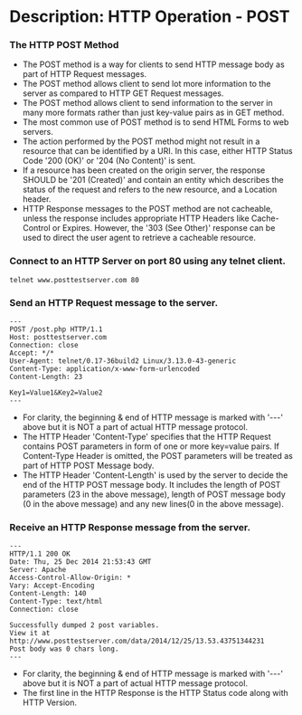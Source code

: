 # Description: HTTP Operation - POST

### The HTTP POST Method
- The POST method is a way for clients to send HTTP message body as part of HTTP Request messages.
- The POST method allows client to send lot more information to the server as compared to HTTP GET Request messages.
- The POST method allows client to send information to the server in many more formats rather than just key-value pairs as in GET method.
- The most common use of POST method is to send HTML Forms to web servers.
- The action performed by the POST method might not result in a resource that can be identified by a URI. In this case, either HTTP Status Code '200 (OK)' or '204 (No Content)' is sent.
- If a resource has been created on the origin server, the response SHOULD be '201 (Created)' and contain an entity which describes the status of the request and refers to the new resource, and a Location header.
- HTTP Response messages to the POST method are not cacheable, unless the response includes appropriate HTTP Headers like Cache-Control or Expires. However, the '303 (See Other)' response can be used to direct the user agent to retrieve a cacheable resource.

### Connect to an HTTP Server on port 80 using any telnet client.
```
telnet www.posttestserver.com 80
```

### Send an HTTP Request message to the server.
```
---
POST /post.php HTTP/1.1
Host: posttestserver.com
Connection: close
Accept: */*
User-Agent: telnet/0.17-36build2 Linux/3.13.0-43-generic
Content-Type: application/x-www-form-urlencoded
Content-Length: 23

Key1=Value1&Key2=Value2
---
```
- For clarity, the beginning & end of HTTP message is marked with '---' above but it is NOT a part of actual HTTP message protocol.
- The HTTP Header 'Content-Type' specifies that the HTTP Request contains POST parameters in form of one or more key=value pairs. If Content-Type Header is omitted, the POST parameters will be treated as part of HTTP POST Message body.
- The HTTP Header 'Content-Length' is used by the server to decide the end of the HTTP POST message body. It includes the length of POST parameters (23 in the above message), length of POST message body (0 in the above message) and any new lines(0 in the above message).

### Receive an HTTP Response message from the server.
```
---
HTTP/1.1 200 OK
Date: Thu, 25 Dec 2014 21:53:43 GMT
Server: Apache
Access-Control-Allow-Origin: *
Vary: Accept-Encoding
Content-Length: 140
Content-Type: text/html
Connection: close

Successfully dumped 2 post variables.
View it at http://www.posttestserver.com/data/2014/12/25/13.53.43751344231
Post body was 0 chars long.
---
```
- For clarity, the beginning & end of HTTP message is marked with '---' above but it is NOT a part of actual HTTP message protocol.
- The first line in the HTTP Response is the HTTP Status code along with HTTP Version.
